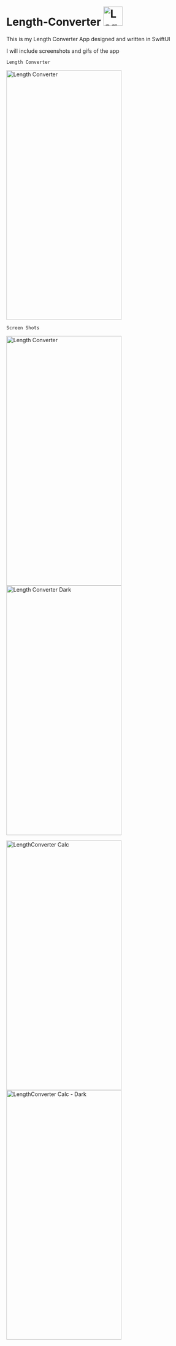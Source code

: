 # Length-Converter    <img src="https://user-images.githubusercontent.com/84573770/131421090-791e6203-2916-4297-94e3-deea859067d5.png" alt="Logo" width="50" height="50">

This is my Length Converter App designed and written in SwiftUI

I will include screenshots and gifs of the app

    Length Converter

<img src="https://user-images.githubusercontent.com/84573770/131420654-8c78c0e5-f83c-4b75-b3e4-e82c98935549.mov" alt="Length Converter" width="300" height="650">

    Screen Shots
   
<img src="https://user-images.githubusercontent.com/84573770/131420795-68fd2e7f-c267-482e-a1f1-032677ae7026.png" alt="Length Converter" width="300" height="650">  <img src="https://user-images.githubusercontent.com/84573770/131420791-a7bd2b45-4cfe-493d-9617-236343ccc899.png" alt="Length Converter Dark" width="300" height="650">

<img src="https://user-images.githubusercontent.com/84573770/131420798-5bdd3c47-305c-484c-ae3b-8ee2f624d5bd.png" alt="LengthConverter Calc" width="300" height="650">  <img src="https://user-images.githubusercontent.com/84573770/131420797-8715f5ed-cada-48af-9644-d2ecca04f7d0.png" alt="LengthConverter Calc - Dark" width="300" height="650">

